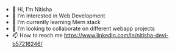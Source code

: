 - 👋 Hi, I’m Nitisha
- 👀 I’m interested in Web Development
- 🌱 I’m currently learning Mern stack
- 💞️ I’m looking to collaborate on different webapp projects
- 📫 How to reach me https://www.linkedin.com/in/nitisha-devi-b57216246/


<!---
verma2402/verma2402 is a ✨ special ✨ repository because its `README.md` (this file) appears on your GitHub profile.
You can click the Preview link to take a look at your changes.
--->
